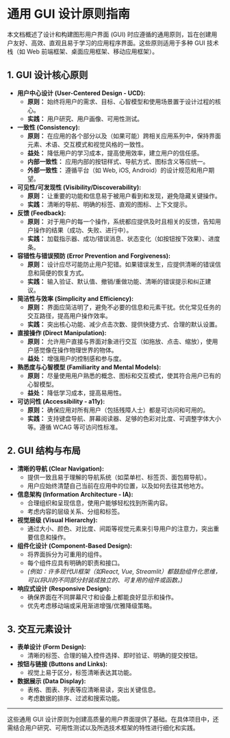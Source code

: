 # 通用 GUI 设计原则指南

本文档概述了设计和构建图形用户界面 (GUI) 时应遵循的通用原则，旨在创建用户友好、高效、直观且易于学习的应用程序界面。这些原则适用于多种 GUI 技术栈（如 Web 前端框架、桌面应用框架、移动应用框架）。

## 1. GUI 设计核心原则

*   **用户中心设计 (User-Centered Design - UCD):**
    *   **原则：** 始终将用户的需求、目标、心智模型和使用场景置于设计过程的核心。
    *   **实践：** 用户研究、用户画像、可用性测试。
*   **一致性 (Consistency):**
    *   **原则：** 在应用的各个部分以及（如果可能）跨相关应用系列中，保持界面元素、术语、交互模式和视觉风格的一致性。
    *   **益处：** 降低用户的学习成本，提高使用效率，建立用户的信任感。
    *   **内部一致性：** 应用内部的按钮样式、导航方式、图标含义等应统一。
    *   **外部一致性：** 遵循平台（如 Web, iOS, Android）的设计规范和用户期望。
*   **可见性/可发现性 (Visibility/Discoverability):**
    *   **原则：** 让重要的功能和信息易于被用户看到和发现，避免隐藏关键操作。
    *   **实践：** 清晰的导航、明确的标签、直观的图标、上下文提示。
*   **反馈 (Feedback):**
    *   **原则：** 对于用户的每一个操作，系统都应提供及时且相关的反馈，告知用户操作的结果（成功、失败、进行中）。
    *   **实践：** 加载指示器、成功/错误消息、状态变化（如按钮按下效果）、进度条。
*   **容错性与错误预防 (Error Prevention and Forgiveness):**
    *   **原则：** 设计应尽可能防止用户犯错。如果错误发生，应提供清晰的错误信息和简便的恢复方式。
    *   **实践：** 输入验证、默认值、撤销/重做功能、清晰的错误提示和纠正建议。
*   **简洁性与效率 (Simplicity and Efficiency):**
    *   **原则：** 界面应简洁明了，避免不必要的信息和元素干扰。优化常见任务的交互路径，提高用户操作效率。
    *   **实践：** 突出核心功能、减少点击次数、提供快捷方式、合理的默认设置。
*   **直接操作 (Direct Manipulation):**
    *   **原则：** 允许用户直接与界面对象进行交互（如拖放、点击、缩放），使用户感觉像在操作物理世界的物体。
    *   **益处：** 增强用户的控制感和参与度。
*   **熟悉度与心智模型 (Familiarity and Mental Models):**
    *   **原则：** 尽量使用用户熟悉的概念、图标和交互模式，使其符合用户已有的心智模型。
    *   **益处：** 降低学习成本，提高易用性。
*   **可访问性 (Accessibility - a11y):**
    *   **原则：** 确保应用对所有用户（包括残障人士）都是可访问和可用的。
    *   **实践：** 支持键盘导航、屏幕阅读器、足够的色彩对比度、可调整字体大小等。遵循 WCAG 等可访问性标准。

## 2. GUI 结构与布局

*   **清晰的导航 (Clear Navigation):**
    *   提供一致且易于理解的导航系统（如菜单栏、标签页、面包屑导航）。
    *   用户应始终清楚自己当前在应用中的位置，以及如何去往其他地方。
*   **信息架构 (Information Architecture - IA):**
    *   合理组织和呈现信息，使用户能够轻松找到所需内容。
    *   考虑内容的层级关系、分组和标签。
*   **视觉层级 (Visual Hierarchy):**
    *   通过大小、颜色、对比度、间距等视觉元素来引导用户的注意力，突出重要信息和操作。
*   **组件化设计 (Component-Based Design):**
    *   将界面拆分为可重用的组件。
    *   每个组件应具有明确的职责和接口。
    *   *(例如：许多现代UI框架（如React, Vue, Streamlit）都鼓励组件化思维，可以将UI的不同部分封装成独立的、可复用的组件或函数。)*
*   **响应式设计 (Responsive Design):**
    *   确保界面在不同屏幕尺寸和设备上都能良好显示和操作。
    *   优先考虑移动端或采用渐进增强/优雅降级策略。

## 3. 交互元素设计

*   **表单设计 (Form Design):**
    *   清晰的标签、合理的输入控件选择、即时验证、明确的提交按钮。
*   **按钮与链接 (Buttons and Links):**
    *   视觉上易于区分，标签清晰表达其功能。
*   **数据展示 (Data Display):**
    *   表格、图表、列表等应清晰易读，突出关键信息。
    *   考虑数据的排序、过滤和搜索功能。

---

这些通用 GUI 设计原则为创建高质量的用户界面提供了基础。在具体项目中，还需结合用户研究、可用性测试以及所选技术框架的特性进行细化和实践。
